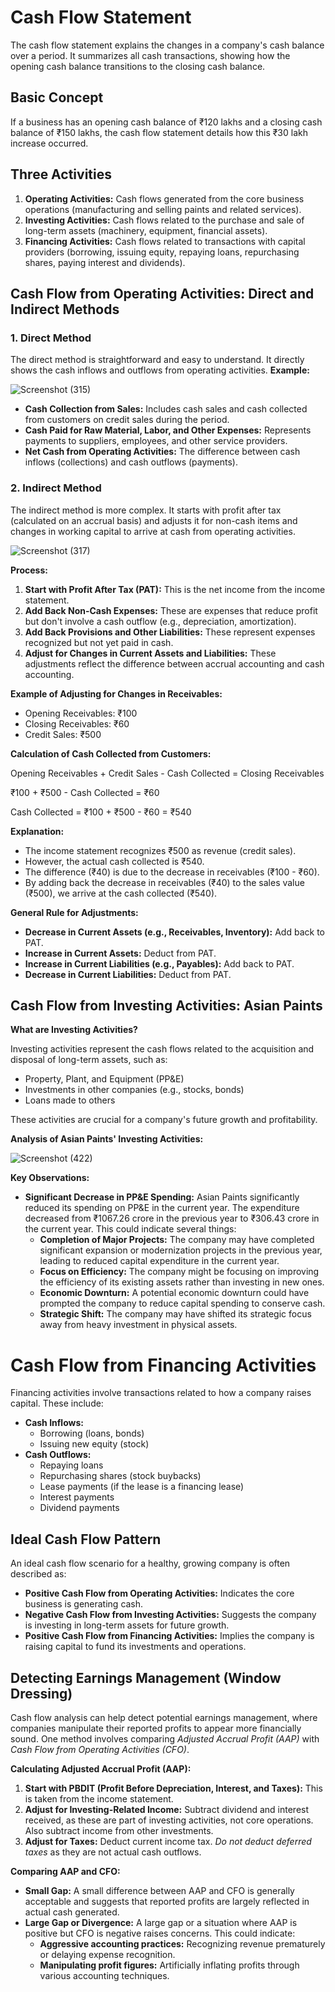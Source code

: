 #  Cash Flow Statement

The cash flow statement explains the changes in a company's cash balance over a period. It summarizes all cash transactions, showing how the opening cash balance transitions to the closing cash balance.

## Basic Concept

If a business has an opening cash balance of ₹120 lakhs and a closing cash balance of ₹150 lakhs, the cash flow statement details how this ₹30 lakh increase occurred.

## Three Activities

1.  **Operating Activities:** Cash flows generated from the core business operations (manufacturing and selling paints and related services).
2.  **Investing Activities:** Cash flows related to the purchase and sale of long-term assets (machinery, equipment, financial assets).
3.  **Financing Activities:** Cash flows related to transactions with capital providers (borrowing, issuing equity, repaying loans, repurchasing shares, paying interest and dividends).
## Cash Flow from Operating Activities: Direct and Indirect Methods



### 1. Direct Method

The direct method is straightforward and easy to understand. It directly shows the cash inflows and outflows from operating activities.
**Example:**

![Screenshot (315)](https://github.com/user-attachments/assets/9d5759e6-c701-47cd-b98a-71c008074bfd)

*   **Cash Collection from Sales:** Includes cash sales and cash collected from customers on credit sales during the period.
*   **Cash Paid for Raw Material, Labor, and Other Expenses:** Represents payments to suppliers, employees, and other service providers.
*   **Net Cash from Operating Activities:** The difference between cash inflows (collections) and cash outflows (payments).

### 2. Indirect Method

The indirect method is more complex. It starts with profit after tax (calculated on an accrual basis) and adjusts it for non-cash items and changes in working capital to arrive at cash from operating activities.

![Screenshot (317)](https://github.com/user-attachments/assets/247cf937-e87f-4f2b-ad4f-cf5d1e2a2ced)

**Process:**

1.  **Start with Profit After Tax (PAT):** This is the net income from the income statement.
2.  **Add Back Non-Cash Expenses:** These are expenses that reduce profit but don't involve a cash outflow (e.g., depreciation, amortization).
3.  **Add Back Provisions and Other Liabilities:** These represent expenses recognized but not yet paid in cash.
4.  **Adjust for Changes in Current Assets and Liabilities:** These adjustments reflect the difference between accrual accounting and cash accounting.

**Example of Adjusting for Changes in Receivables:**

*   Opening Receivables: ₹100
*   Closing Receivables: ₹60
*   Credit Sales: ₹500

**Calculation of Cash Collected from Customers:**

Opening Receivables + Credit Sales - Cash Collected = Closing Receivables

₹100 + ₹500 - Cash Collected = ₹60

Cash Collected = ₹100 + ₹500 - ₹60 = ₹540

**Explanation:**

*   The income statement recognizes ₹500 as revenue (credit sales).
*   However, the actual cash collected is ₹540.
*   The difference (₹40) is due to the decrease in receivables (₹100 - ₹60).
*   By adding back the decrease in receivables (₹40) to the sales value (₹500), we arrive at the cash collected (₹540).

**General Rule for Adjustments:**

*   **Decrease in Current Assets (e.g., Receivables, Inventory):** Add back to PAT.
*   **Increase in Current Assets:** Deduct from PAT.
*   **Increase in Current Liabilities (e.g., Payables):** Add back to PAT.
*   **Decrease in Current Liabilities:** Deduct from PAT.
  
## Cash Flow from Investing Activities: Asian Paints

**What are Investing Activities?**

Investing activities represent the cash flows related to the acquisition and disposal of long-term assets, such as:

*   Property, Plant, and Equipment (PP&E)
*   Investments in other companies (e.g., stocks, bonds)
*   Loans made to others

These activities are crucial for a company's future growth and profitability.

**Analysis of Asian Paints' Investing Activities:**

![Screenshot (422)](https://github.com/user-attachments/assets/8f2ab929-b43b-4033-81b5-1e12959a641c)

**Key Observations:**

*   **Significant Decrease in PP&E Spending:** Asian Paints significantly reduced its spending on PP&E in the current year. The expenditure decreased from ₹1067.26 crore in the previous year to ₹306.43 crore in the current year. This could indicate several things:
    *   **Completion of Major Projects:** The company may have completed significant expansion or modernization projects in the previous year, leading to reduced capital expenditure in the current year.
    *   **Focus on Efficiency:** The company might be focusing on improving the efficiency of its existing assets rather than investing in new ones.
    *   **Economic Downturn:** A potential economic downturn could have prompted the company to reduce capital spending to conserve cash.
    *   **Strategic Shift:** The company may have shifted its strategic focus away from heavy investment in physical assets.



# Cash Flow from Financing Activities

Financing activities involve transactions related to how a company raises capital. These include:

*   **Cash Inflows:**
    *   Borrowing (loans, bonds)
    *   Issuing new equity (stock)
*   **Cash Outflows:**
    *   Repaying loans
    *   Repurchasing shares (stock buybacks)
    *   Lease payments (if the lease is a financing lease)
    *   Interest payments
    *   Dividend payments

## Ideal Cash Flow Pattern

An ideal cash flow scenario for a healthy, growing company is often described as:

*   **Positive Cash Flow from Operating Activities:** Indicates the core business is generating cash.
*   **Negative Cash Flow from Investing Activities:** Suggests the company is investing in long-term assets for future growth.
*   **Positive Cash Flow from Financing Activities:** Implies the company is raising capital to fund its investments and operations.

## Detecting Earnings Management (Window Dressing)

Cash flow analysis can help detect potential earnings management, where companies manipulate their reported profits to appear more financially sound. One method involves comparing *Adjusted Accrual Profit (AAP)* with *Cash Flow from Operating Activities (CFO)*.

**Calculating Adjusted Accrual Profit (AAP):**

1.  **Start with PBDIT (Profit Before Depreciation, Interest, and Taxes):** This is taken from the income statement.
2.  **Adjust for Investing-Related Income:** Subtract dividend and interest received, as these are part of investing activities, not core operations. Also subtract income from other investments.
3.  **Adjust for Taxes:** Deduct current income tax. *Do not deduct deferred taxes* as they are not actual cash outflows.

**Comparing AAP and CFO:**

*   **Small Gap:** A small difference between AAP and CFO is generally acceptable and suggests that reported profits are largely reflected in actual cash generated.
*   **Large Gap or Divergence:** A large gap or a situation where AAP is positive but CFO is negative raises concerns. This could indicate:
    *   **Aggressive accounting practices:** Recognizing revenue prematurely or delaying expense recognition.
    *   **Manipulating profit figures:** Artificially inflating profits through various accounting techniques.


